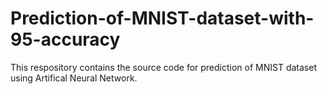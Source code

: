 # Prediction-of-MNIST-dataset-with-95-accuracy
This respository contains the source code for prediction of MNIST dataset using Artifical Neural Network.
